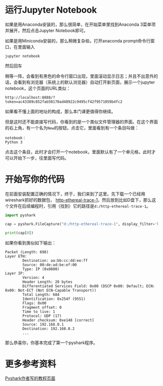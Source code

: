 # 运行Jupyter Notebook

如果是用Anaconda安装的，那么很简单，在开始菜单里找到Anaconda 3菜单项并展开，然后点击Jupyter Notebook即可。

如果是用Miniconda安装的，那么稍微复杂些。打开anaconda prompt命令行窗口，在里面输入

```shell
jupyter notebook
```

然后回车

稍等一阵，会看到有黑色的命令行窗口出现，里面滚动显示日志；并且不出意外的话，会看到有浏览器（系统上的默认浏览器）自动打开新页面，展示一个jupyter notebook，这个页面的URL类似：

```
http://localhost:8888/?token=ac43389c852fab50170ad48922c9495cf42f9571059b4fc2
```

如果看不懂上面的地址的构成，那么本门课更值得你继续。

但是这时还不能直接写代码，你看到的是一个类似文件管理器的界面。在这个界面的右上角，有一个名为`New`的按钮，点击它，里面看到有一个条目叫做：

```
notebook：
Python 3
```

点击这个条目，此时才会打开一个notebook，里面默认有了一个单元格，此时才可以开始下一步，往里面写代码。


# 开始写你的代码

在前面安装配置正确的情况下，终于，我们来到了这里。先下载一个已经用wireshark抓好的数据包， [http-ethereal-trace-1](wireshark-traces/http-ethereal-trace-1)，然后放到比如D盘下，那么这个文件在后续编程时，引用（找到）它的路径是`d:/http-ethereal-trace-1`。

```python
import pyshark

cap = pyshark.FileCapture("d:/http-ethereal-trace-1", display_filter='http')

print(cap[0])
```

如果你看到类似如下输出：
```
Packet (Length: 698)
Layer ETH:
        Destination: aa:bb:cc:dd:ee:ff
        Source: 00:de:ad:be:ef:00
        Type: IP (0x0800)
Layer IP:
        Version: 4
        Header Length: 20 bytes
        Differentiated Services Field: 0x00 (DSCP 0x00: Default; ECN: 0x00: Not-ECT (Not ECN-Capable Transport))
        Total Length: 684
        Identification: 0x254f (9551)
        Flags: 0x00
        Fragment offset: 0
        Time to live: 1
        Protocol: UDP (17)
        Header checksum: 0xe148 [correct]
        Source: 192.168.0.1
        Destination: 192.168.0.2
        ...
```

那么恭喜你，你基本完成了第一个pyshark程序。

# 更多参考资料

[Pyshark作者写的教程页面](https://kiminewt.github.io/pyshark/)
